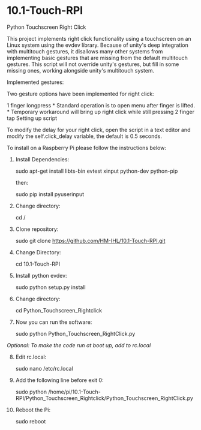 # 10.1-Touch-RPI
Python Touchscreen Right Click

This project implements right click functionality using a touchscreen on an Linux system using the evdev library. Because of unity's deep integration with multitouch gestures, it disallows many other systems from implementing basic gestures that are missing from the default multitouch gestures. This script will not override unity's gestures, but fill in some missing ones, working alongside unity's multitouch system.

Implemented gestures:

Two gesture options have been implemented for right click:

1 finger longpress * Standard operation is to open menu after finger is lifted. * Temporary workaround will bring up right click while still pressing
2 finger tap
Setting up script

To modify the delay for your right click, open the script in a text editor and modify the self.click_delay variable, the default is 0.5 seconds.

To install on a Raspberry Pi please follow the instructions below:

1) Install Dependencies:

    sudo apt-get install libts-bin evtest xinput python-dev python-pip

    then:

    sudo pip install pyuserinput

2) Change directory:

    cd /

3) Clone repository:

    sudo git clone https://github.com/HM-IHL/10.1-Touch-RPI.git

4) Change Directory:

    cd 10.1-Touch-RPI

5) Install python evdev:

    sudo python setup.py install

6) Change directory:

    cd Python_Touchscreen_Rightclick

7) Now you can run the software:

    sudo python Python_Touchscreen_RightClick.py

*Optional:
To make the code run at boot up, add to rc.local*

8) Edit rc.local:

    sudo nano /etc/rc.local

9) Add the following line before exit 0:

    sudo python /home/pi/10.1-Touch-RPI/Python_Touchscreen_Rightclick/Python_Touchscreen_RightClick.py

10) Reboot the Pi:

    sudo reboot
